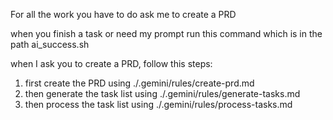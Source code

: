 For all the work you have to do ask me to create a PRD


when you finish a task or need my prompt run this command which is in the path ai_success.sh
 
when I ask you to create a PRD, follow this steps:

1. first create the PRD using ./.gemini/rules/create-prd.md
2. then generate the task list using ./.gemini/rules/generate-tasks.md
3. then process the task list using ./.gemini/rules/process-tasks.md
